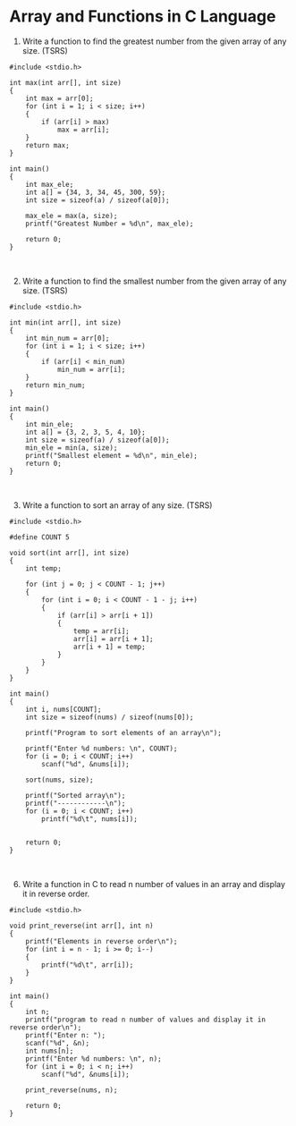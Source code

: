 # Array and Functions in C Language

1. Write a function to find the greatest number from the given array of any size. (TSRS)
```
#include <stdio.h>

int max(int arr[], int size) 
{
    int max = arr[0];
    for (int i = 1; i < size; i++) 
    {
        if (arr[i] > max)
            max = arr[i];
    }
    return max;
}

int main() 
{
    int max_ele;
    int a[] = {34, 3, 34, 45, 300, 59};
    int size = sizeof(a) / sizeof(a[0]);
    
    max_ele = max(a, size);
    printf("Greatest Number = %d\n", max_ele);

    return 0;
}

```
<br>

2. Write a function to find the smallest number from the given array of any size. (TSRS)
```
#include <stdio.h>

int min(int arr[], int size)
{
    int min_num = arr[0];
    for (int i = 1; i < size; i++)
    {
        if (arr[i] < min_num)
            min_num = arr[i];
    }
    return min_num;
}

int main()
{
    int min_ele;
    int a[] = {3, 2, 3, 5, 4, 10};
    int size = sizeof(a) / sizeof(a[0]);
    min_ele = min(a, size);
    printf("Smallest element = %d\n", min_ele);
    return 0;
}
```
<br>

3. Write a function to sort an array of any size. (TSRS)
```
#include <stdio.h>

#define COUNT 5

void sort(int arr[], int size)
{
    int temp;

    for (int j = 0; j < COUNT - 1; j++)
    {
        for (int i = 0; i < COUNT - 1 - j; i++)
        {
            if (arr[i] > arr[i + 1])
            {
                temp = arr[i];
                arr[i] = arr[i + 1];
                arr[i + 1] = temp;
            }
        }
    }
}

int main()
{
    int i, nums[COUNT];
    int size = sizeof(nums) / sizeof(nums[0]);

    printf("Program to sort elements of an array\n");
    
    printf("Enter %d numbers: \n", COUNT);
    for (i = 0; i < COUNT; i++)
        scanf("%d", &nums[i]);
    
    sort(nums, size);

    printf("Sorted array\n");
    printf("------------\n");
    for (i = 0; i < COUNT; i++)
        printf("%d\t", nums[i]);
    
    
    return 0;
}

```
<br>

6. Write a function in C to read n number of values in an array and display it in reverse order.
```
#include <stdio.h>

void print_reverse(int arr[], int n)
{
    printf("Elements in reverse order\n");
    for (int i = n - 1; i >= 0; i--)
    {
        printf("%d\t", arr[i]);
    }
}

int main()
{
    int n;
    printf("program to read n number of values and display it in reverse order\n");
    printf("Enter n: ");
    scanf("%d", &n);
    int nums[n];
    printf("Enter %d numbers: \n", n);
    for (int i = 0; i < n; i++)
        scanf("%d", &nums[i]);

    print_reverse(nums, n);

    return 0;
}
```
<br>
